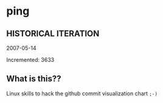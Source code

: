# ping

## HISTORICAL ITERATION
2007-05-14

Incremented: 3633

## What is this?? 
Linux skills to hack the github commit visualization chart `;-)`
